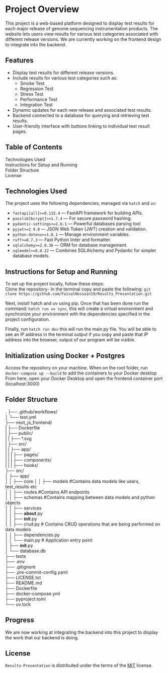 # Project Overview
This project is a web-based platform designed to display test results for each major release of genome sequencing instrumentation products. The website lets users view results for various test categories associated with different release versions.
We are currently working on the frontend design to integrate into the backend.
## Features
- Display test results for different release versions.
- Include results for various test categories such as:
  - Smoke Test
  - Regression Test
  - Stress Test
  - Performance Test
  - Integration Test
- Dynamic updates for each new release and associated test results.
- Backend connected to a database for querying and retrieving test results.
- User-friendly interface with buttons linking to individual test result pages.

## Table of Contents
Technologies Used <br>
Instructions for Setup and Running <br>
Folder Structure <br>
License<br>


## Technologies Used
The project uses the following dependencies, managed via `hatch` and `uv`:

- `fastapi[all]>=0.115.4` — FastAPI framework for building APIs.
- `passlib[bcrypt]>=1.7.4` — For secure password hashing.
- `pydantic-settings>=2.6.1` — Powerful databases parsing tool
- `pyjwt>=2.9.0` — JSON Web Token (JWT) creation and validation.
- `python-dotenv>=1.0.1` — Manage environment variables.
- `ruff>=0.7.3` — Fast Python linter and formatter.
- `sqlalchemy>=2.0.36` — ORM for database management.
- `sqlmodel>=0.0.22` — Combines SQLAlchemy and Pydantic for simpler database models.

## Instructions for Setup and Running
To set up the project locally, follow these steps: <br>
Clone the repository-
In the terminal copy and paste the following: `git clone https://github.com/FaisalHossain19/Results_Presentation.git` <br>

Next, install hatch and uv using pip. Once that has been done run the command: `hatch run uv sync`, this will create a virtual environment and synchronize your environment with the dependencies specified in the project configuration. <br>

Finally, run `hatch run dev` this will run the main.py file. You will be able to see an IP address in the terminal output if you copy and paste that IP address into the browser, output of our program will be visible.

## Initialization using Docker + Postgres
Access the repository on your machine.
When on the root folder, run `docker-compose up --build` to add the containers to your Docker desktop
From here, open your Docker Desktop and open the frontend container port (localhost:3000)

## Folder Structure

.
├── .github/workflows/     <br>
│   └── test.yml <br>
├── next_js_frontend/ <br>
|   ├── Dockerfile <br>
|   ├── public/ <br>
|   |   ├── *.svg <br>
|   ├── src/ <br>
|   |   ├── app/ <br>
|   |   |   ├── pages/ <br>
|   |   |   ├── components/ <br>
|   |   |   ├── hooks/ <br>
├── src/           <br>
│   ├── app/        <br>
│   │   ├── core
│   │   ├── models                      #Contains data models like users, test_results etc   <br>
│   │   ├── routes                      #Contains API endpoints    <br>
│   │   ├── schemas                     #Contains mapping between data models and python objects  <br>
│   │   ├── services                         <br>
│   │   ├── __about__.py                     <br>
│   │   ├── __init__.py                       <br>
│   │   ├── crud.py           # Contains CRUD operations that are being performed on data models    <br>
│   │   ├── dependencies.py                         <br>
│   │   └── main.py                      # Application entry point          <br>
│   ├── __init__.py                            <br>
│   └── database.db                             <br>
├── tests                                     <br>
├── .env                                        <br>
├── .gitignore                                   <br>
├── .pre-commit-config.yaml                        <br>
├── LICENSE.txt                                     <br>
├── README.md <br>
├── Dockerfile <br>
├── docker-compose.yml <br>
├── pyproject.toml  <br>
└── uv.lock  <br>

## Progress
We are now working at integrating the backend into this project to display the work that our backend is doing.
## License

`Results-Presentation` is distributed under the terms of the [MIT](https://spdx.org/licenses/MIT.html) license.
